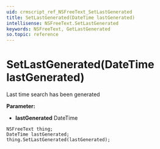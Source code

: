 ```yaml
---
uid: crmscript_ref_NSFreeText_SetLastGenerated
title: SetLastGenerated(DateTime lastGenerated)
intellisense: NSFreeText.SetLastGenerated
keywords: NSFreeText, GetLastGenerated
so.topic: reference
---
```


# SetLastGenerated(DateTime lastGenerated)

Last time search has been generated

**Parameter:** 
 - **lastGenerated** DateTime

```crmscript
NSFreeText thing;
DateTime lastGenerated;
thing.SetLastGenerated(lastGenerated);
```


